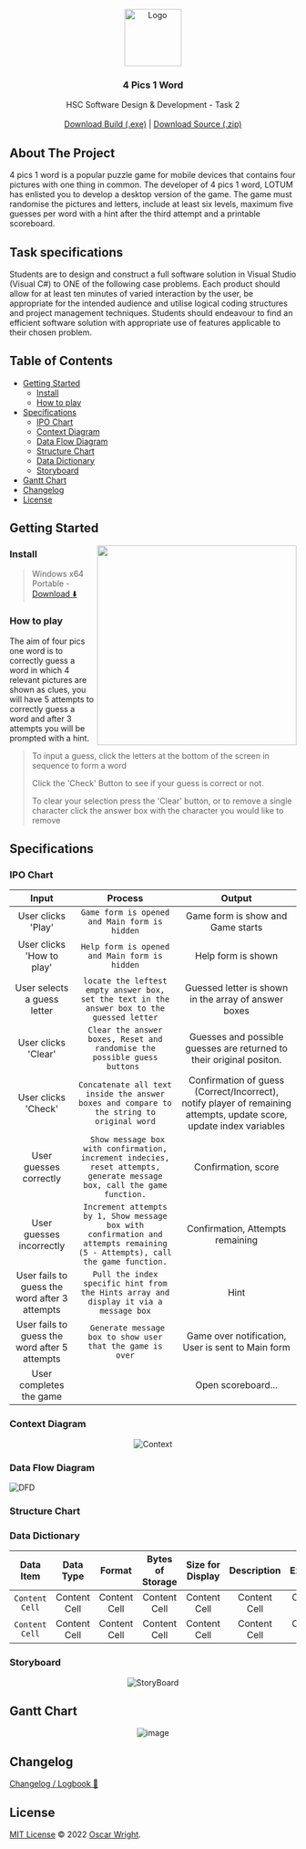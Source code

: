 
<br />
<div align="center">
  <a href="https://github.com/OscarWright/HSCSDD-T2-4P1W">
    <img src="/DOCS/icon.png" alt="Logo" width="100" height="100">
  </a>

<h3 align="center">4 Pics 1 Word</h3>

  <p align="center">
    HSC Software Design & Development - Task 2
    <br />
    <br />
    <a href="https://github.com/OscarWright/HSCSDD-T2-4P1W/raw/main/4P1W/bin/Debug/4P1W.exe">Download Build (.exe)</a>
    |
    <a href="https://github.com/OscarWright/HSCSDD-T2-4P1W/archive/refs/heads/main.zip">Download Source (.zip)</a>
  </p>
</div>


<!-- ABOUT THE PROJECT -->
## About The Project
<!--[![Product Name Screen Shot][product-screenshot]](https://example.com)-->
4 pics 1 word is a popular puzzle game for mobile devices that contains four pictures with one thing in common. The developer of 4 pics 1 word, LOTUM has enlisted you to develop a desktop version of the game. The game must randomise the pictures and letters, include at least six levels, maximum five guesses per word with a hint after the third attempt and a printable scoreboard.

## Task specifications

Students are to design and construct a full software solution in Visual Studio (Visual C#) to ONE of the following case problems. Each product should allow for at least ten minutes of varied interaction by the user, be appropriate for the intended audience and utilise logical coding structures and project management techniques. Students should endeavour to find an efficient software solution with appropriate use of features applicable to their chosen problem.

## Table of Contents

- [Getting Started](#getting-started)
	- [Install](#install)
	- [How to play](#how-to-play)
- [Specifications](#specifications)
	- [IPO Chart](#IPO-Chart)
	- [Context Diagram](#Context-Diagram)
	- [Data Flow Diagram](#data-flow-diagram)
	- [Structure Chart](#Structure-chart)
	- [Data Dictionary](#data-dictionary)
	- [Storyboard](#storyboard)
- [Gantt Chart](#Gantt-Chart)
- [Changelog](#changelog)
- [License](#License)

## Getting Started


<img align="right" height="350" src="https://github.com/OscarWright/HSCSDD-T2-4P1W/blob/main/DOCS/how2.gif">


### Install

> Windows x64 Portable - [Download ⬇️](https://github.com/OscarWright/HSCSDD-T2-4P1W/raw/main/4P1W/bin/Debug/4P1W.exe)


### How to play

 
 
The aim of four pics one word is to correctly guess a word in which 4 relevant pictures are shown as clues, you will have 5 attempts to correctly guess a word and after 3 attempts you will be prompted with a hint. 
  
> To input a guess, click the letters at the bottom of the screen in sequence to form a word
>
> Click the 'Check' Button to see if your guess is correct or not. 
>
> To clear your selection press the 'Clear' button, or to remove a single character click the answer box with the character you would like to remove

## Specifications

### IPO Chart

| Input| Process | Output | 
| :---: | :---: | :---: |
| User clicks 'Play'  | `Game form is opened and Main form is hidden`  | Game form is show and Game starts  |
| User clicks 'How to play'  | `Help form is opened and Main form is hidden`  | Help form is shown  |
| User selects a guess letter | `locate the leftest empty answer box, set the text in the answer box to the guessed letter` | Guessed letter is shown in the array of answer boxes |
| User clicks 'Clear' | `Clear the answer boxes, Reset and randomise the possible guess buttons `| Guesses and possible guesses are returned to their original positon.|
| User clicks 'Check' | `Concatenate all text inside the answer boxes and compare to the string to original word` | Confirmation of guess (Correct/Incorrect), notify player of remaining attempts, update score, update index variables |
| User guesses correctly | ` Show message box with confirmation, increment indecies, reset attempts, generate message box, call the game function.` | Confirmation, score |
| User guesses incorrectly | `Increment attempts by 1, Show message box with confirmation and attempts remaining (5 - Attempts), call the game function.` | Confirmation, Attempts remaining |
| User fails to guess the word after 3 attempts | ` Pull the index specific hint from the Hints array and display it via a message box ` | Hint |
| User fails to guess the word after 5 attempts | ` Generate message box to show user that the game is over` | Game over notification, User is sent to Main form | 
| User completes the game | ` ` | Open scoreboard... | 

### Context Diagram

<div align="center">

![Context](/DOCS/Context.png)

</div>

### Data Flow Diagram

![DFD](https://user-images.githubusercontent.com/95724132/168519829-523756b8-369c-4ae8-83ef-8aea63ce10e1.png)

### Structure Chart


### Data Dictionary

| Data Item  | Data Type | Format | Bytes of Storage | Size for Display | Description | Example | Validation |
| :---: | :---: | :---: | :---: | :---: | :---: | :---: | :---: |
| `Content Cell`  | Content Cell  | Content Cell  | Content Cell  | Content Cell  | Content Cell  | Content Cell  | Content Cell  |
| `Content Cell`  | Content Cell  | Content Cell  | Content Cell  | Content Cell  | Content Cell  | Content Cell  | Content Cell  |

### Storyboard

<div align="center">
	
![StoryBoard](/DOCS/storyboardv2.png)
	
</div>

## Gantt Chart

<div align="center">

![image](/DOCS/Gantt.svg)
	
</div>

## Changelog

[Changelog / Logbook 📘](https://github.com/OscarWright/HSCSDD-T2-4P1W/blob/main/CHANGELOG.md)

## License

[MIT License](https://github.com/OscarWright/HSCSDD-T2-4P1W/blob/main/LICENSE) © 2022 [Oscar Wright](https://github.com/OscarWright).
